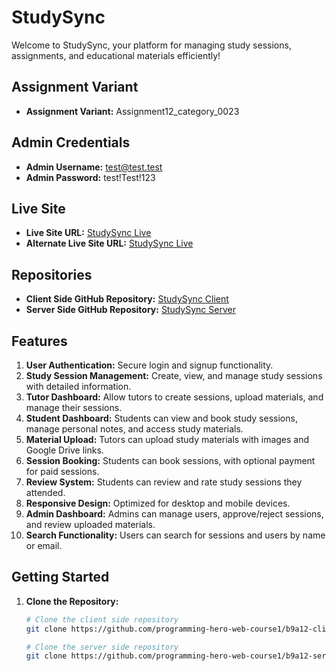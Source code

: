 # StudySync

Welcome to StudySync, your platform for managing study sessions, assignments, and educational materials efficiently!

## Assignment Variant
- **Assignment Variant:** Assignment12_category_0023

## Admin Credentials
- **Admin Username:** test@test.test
- **Admin Password:** test!Test!123

## Live Site
- **Live Site URL:** [StudySync Live](https://thinksync.netlify.app/)
- **Alternate Live Site URL:** [StudySync Live](https://thinksynccc.web.app)

## Repositories
- **Client Side GitHub Repository:** [StudySync Client](https://github.com/programming-hero-web-course1/b9a12-client-side-F-Zaman-Rafi.git)
- **Server Side GitHub Repository:** [StudySync Server](https://github.com/programming-hero-web-course1/b9a12-server-side-F-Zaman-Rafi.git)

## Features
1. **User Authentication:** Secure login and signup functionality.
2. **Study Session Management:** Create, view, and manage study sessions with detailed information.
3. **Tutor Dashboard:** Allow tutors to create sessions, upload materials, and manage their sessions.
4. **Student Dashboard:** Students can view and book study sessions, manage personal notes, and access study materials.
5. **Material Upload:** Tutors can upload study materials with images and Google Drive links.
6. **Session Booking:** Students can book sessions, with optional payment for paid sessions.
7. **Review System:** Students can review and rate study sessions they attended.
8. **Responsive Design:** Optimized for desktop and mobile devices.
9. **Admin Dashboard:** Admins can manage users, approve/reject sessions, and review uploaded materials.
10. **Search Functionality:** Users can search for sessions and users by name or email.

## Getting Started
1. **Clone the Repository:**
   ```bash
   # Clone the client side repository
   git clone https://github.com/programming-hero-web-course1/b9a12-client-side-F-Zaman-Rafi.git
   
   # Clone the server side repository
   git clone https://github.com/programming-hero-web-course1/b9a12-server-side-F-Zaman-Rafi.git
